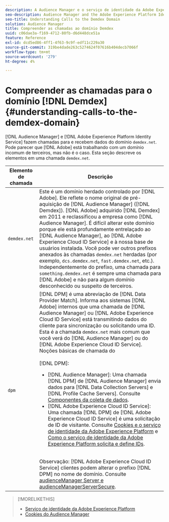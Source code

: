 ```yaml
---
description: A Audience Manager e o serviço de identidade da Adobe Experience Platform fazem chamadas para e recebem dados do domínio demdex.net. Pode parecer que o Adobe está trabalhando com um domínio incomum de terceiros, mas não é o caso. Esta seção descreve os elementos em uma chamada demdex.net.
seo-description: Audience Manager and the Adobe Experience Platform Identity Service make calls to and receive data from the demdex.net domain. This may seem like Adobe is working with an unusual third-party domain, but this is not the case. This section describes the elements in a demdex.net call.
seo-title: Understanding Calls to the Demdex Domain
solution: Audience Manager
title: Compreender as chamadas ao domínio Demdex
uuid: c06dae3a-f169-4712-80fb-d6d448dce51a
feature: Reference
exl-id: dcd5ed86-4ff1-4f63-9c9f-edf11c229a30
source-git-commit: 319be4dade263c5274624f07616b404decb7066f
workflow-type: tm+mt
source-wordcount: '279'
ht-degree: 4%

---
```


# Compreender as chamadas para o domínio [!DNL Demdex] {#understanding-calls-to-the-demdex-domain}

[!DNL Audience Manager] e [!DNL Adobe Experience Platform Identity Service] fazem chamadas para e recebem dados do domínio `demdex.net`. Pode parecer que [!DNL Adobe] está trabalhando com um domínio incomum de terceiros, mas não é o caso. Esta seção descreve os elementos em uma chamada `demdex.net`.

| Elemento de chamada | Descrição |
|---|---|
| `demdex.net` | Este é um domínio herdado controlado por [!DNL Adobe]. Ele reflete o nome original de pré-aquisição de [!DNL Audience Manager] ([!DNL Demdex]). [!DNL Adobe] adquirido [!DNL Demdex] em 2011 e reclassificou a empresa como [!DNL Audience Manager]. É difícil alterar este domínio porque ele está profundamente entrelaçado ao [!DNL Audience Manager], ao [!DNL Adobe Experience Cloud ID Service] e à nossa base de usuários instalada. Você pode ver outros prefixos anexados às chamadas `demdex.net` herdadas (por exemplo, `dcs.demdex.net`, `fast.demdex.net`, etc.). Independentemente do prefixo, uma chamada para `something.demdex.net` é sempre uma chamada para [!DNL Adobe] e não para algum domínio desconhecido ou suspeito de terceiros. |
| `dpm` | [!DNL DPM] é uma abreviação de [!DNL Data Provider Match]. Informa aos sistemas [!DNL Adobe] internos que uma chamada de [!DNL Audience Manager] ou [!DNL Adobe Experience Cloud ID Service] está transmitindo dados do cliente para sincronização ou solicitando uma ID. Esta é a chamada `demdex.net` mais comum que você verá do [!DNL Audience Manager] ou do [!DNL Adobe Experience Cloud ID Service]. Noções básicas de chamada do <br><br>[!DNL DPM]: <ul><li>[!DNL Audience Manager]: Uma chamada [!DNL DPM] de [!DNL Audience Manager] envia dados para [!DNL Data Collection Servers] e [!DNL Profile Cache Servers]. Consulte [Componentes da coleta de dados](../reference/system-components/components-data-collection.md).</li><li>[!DNL Adobe Experience Cloud ID Service]: Uma chamada [!DNL DPM] de [!DNL Adobe Experience Cloud ID Service] é uma solicitação de ID de visitante. Consulte [Cookies e o serviço de identidade da Adobe Experience Platform](https://experienceleague.adobe.com/docs/id-service/using/intro/cookies.html) e [Como o serviço de identidade da Adobe Experience Platform solicita e define IDs](https://experienceleague.adobe.com/docs/id-service/using/intro/id-request.html).</li></ul><br>Observação: [!DNL Adobe Experience Cloud ID Service] clientes podem alterar o prefixo [!DNL DPM] no nome de domínio. Consulte [audienceManager Server e audienceManagerServerSecure](https://experienceleague.adobe.com/docs/id-service/using/id-service-api/configurations/subdomain-config.html). |

>[!MORELIKETHIS]
>
>* [Serviço de identidade da Adobe Experience Platform](https://experienceleague.adobe.com/docs/id-service/using/home.html)
>* [Cookies do Audience Manager](https://experienceleague.adobe.com/docs/core-services/interface/ec-cookies/cookies-am.html)
